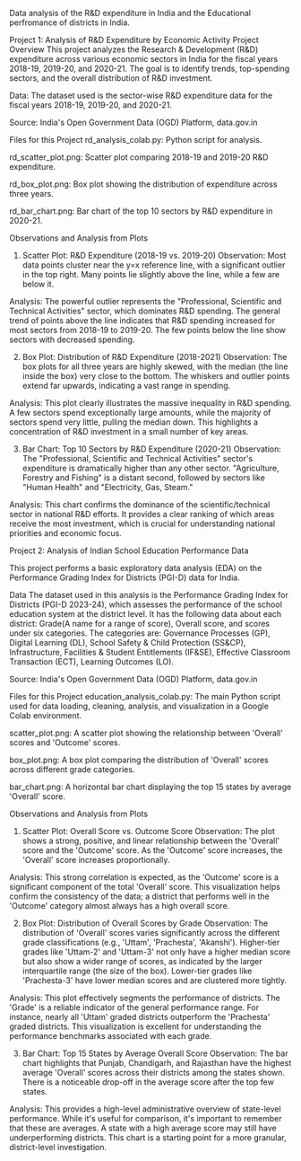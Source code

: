Data analysis of the R&D expenditure in India and the Educational perfromance of districts in India.


Project 1: Analysis of R&D Expenditure by Economic Activity
Project Overview
This project analyzes the Research & Development (R&D) expenditure across various economic sectors in India for the fiscal years 2018-19, 2019-20, and 2020-21. The goal is to identify trends, top-spending sectors, and the overall distribution of R&D investment.

Data:
The dataset used is the sector-wise R&D expenditure data for the fiscal years 2018-19, 2019-20, and 2020-21.

Source: India's Open Government Data (OGD) Platform, data.gov.in

Files for this Project
rd_analysis_colab.py: Python script for analysis.

rd_scatter_plot.png: Scatter plot comparing 2018-19 and 2019-20 R&D expenditure.

rd_box_plot.png: Box plot showing the distribution of expenditure across three years.

rd_bar_chart.png: Bar chart of the top 10 sectors by R&D expenditure in 2020-21.

Observations and Analysis from Plots
1. Scatter Plot: R&D Expenditure (2018-19 vs. 2019-20)
Observation: Most data points cluster near the y=x reference line, with a significant outlier in the top right. Many points lie slightly above the line, while a few are below it.

Analysis: The powerful outlier represents the "Professional, Scientific and Technical Activities" sector, which dominates R&D spending. The general trend of points above the line indicates that R&D spending increased for most sectors from 2018-19 to 2019-20. The few points below the line show sectors with decreased spending.

2. Box Plot: Distribution of R&D Expenditure (2018-2021)
Observation: The box plots for all three years are highly skewed, with the median (the line inside the box) very close to the bottom. The whiskers and outlier points extend far upwards, indicating a vast range in spending.

Analysis: This plot clearly illustrates the massive inequality in R&D spending. A few sectors spend exceptionally large amounts, while the majority of sectors spend very little, pulling the median down. This highlights a concentration of R&D investment in a small number of key areas.

3. Bar Chart: Top 10 Sectors by R&D Expenditure (2020-21)
Observation: The "Professional, Scientific and Technical Activities" sector's expenditure is dramatically higher than any other sector. "Agriculture, Forestry and Fishing" is a distant second, followed by sectors like "Human Health" and "Electricity, Gas, Steam."

Analysis: This chart confirms the dominance of the scientific/technical sector in national R&D efforts. It provides a clear ranking of which areas receive the most investment, which is crucial for understanding national priorities and economic focus.

Project 2: Analysis of Indian School Education Performance Data

This project performs a basic exploratory data analysis (EDA) on the Performance Grading Index for Districts (PGI-D) data for India.

Data
The dataset used in this analysis is the Performance Grading Index for Districts (PGI-D 2023-24), which assesses the performance of the school education system at the district level. It has the following data about each district: Grade(A name for a range of score), Overall score, and scores under six categories. The categories are: Governance Processes (GP), Digital Learning (DL), School Safety & Child Protection (SS&CP), Infrastructure, Facilities & Student Entitlements (IF&SE), Effective Classroom Transaction (ECT), Learning Outcomes (LO).


Source: India's Open Government Data (OGD) Platform, data.gov.in

Files for this Project
education_analysis_colab.py: The main Python script used for data loading, cleaning, analysis, and visualization in a Google Colab environment.

scatter_plot.png: A scatter plot showing the relationship between 'Overall' scores and 'Outcome' scores.

box_plot.png: A box plot comparing the distribution of 'Overall' scores across different grade categories.

bar_chart.png: A horizontal bar chart displaying the top 15 states by average 'Overall' score.

Observations and Analysis from Plots
1. Scatter Plot: Overall Score vs. Outcome Score
Observation: The plot shows a strong, positive, and linear relationship between the 'Overall' score and the 'Outcome' score. As the 'Outcome' score increases, the 'Overall' score increases proportionally.

Analysis: This strong correlation is expected, as the 'Outcome' score is a significant component of the total 'Overall' score. This visualization helps confirm the consistency of the data; a district that performs well in the 'Outcome' category almost always has a high overall score.

2. Box Plot: Distribution of Overall Scores by Grade
Observation: The distribution of 'Overall' scores varies significantly across the different grade classifications (e.g., 'Uttam', 'Prachesta', 'Akanshi'). Higher-tier grades like 'Uttam-2' and 'Uttam-3' not only have a higher median score but also show a wider range of scores, as indicated by the larger interquartile range (the size of the box). Lower-tier grades like 'Prachesta-3' have lower median scores and are clustered more tightly.

Analysis: This plot effectively segments the performance of districts. The 'Grade' is a reliable indicator of the general performance range. For instance, nearly all 'Uttam' graded districts outperform the 'Prachesta' graded districts. This visualization is excellent for understanding the performance benchmarks associated with each grade.

3. Bar Chart: Top 15 States by Average Overall Score
Observation: The bar chart highlights that Punjab, Chandigarh, and Rajasthan have the highest average 'Overall' scores across their districts among the states shown. There is a noticeable drop-off in the average score after the top few states.

Analysis: This provides a high-level administrative overview of state-level performance. While it's useful for comparison, it's important to remember that these are averages. A state with a high average score may still have underperforming districts. This chart is a starting point for a more granular, district-level investigation.


